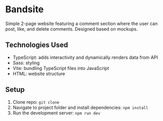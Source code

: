 # Bandsite

Simple 2-page website featuring a comment section where the user can post, like, and delete comments. Designed based on mockups.

## Technologies Used

- TypeScript: adds interactivity and dynamically renders data from API
- Sass: styling
- Vite: bundling TypeScript files into JavaScript
- HTML: website structure

## Setup

1. Clone repo: `git clone`
2. Navigate to project folder and install dependencies: `npm install`
3. Run the development server: `npm run dev`
